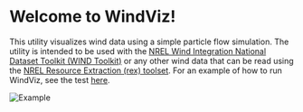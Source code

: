 # Welcome to WindViz! 

This utility visualizes wind data using a simple particle flow simulation. The utility is intended to be used with the [NREL Wind Integration National Dataset Toolkit (WIND Toolkit)](https://www.nrel.gov/grid/wind-toolkit.html) or any other wind data that can be read using the [NREL Resource Extraction (rex) toolset](https://github.com/NREL/rex). For an example of how to run WindViz, see the test [here](https://github.com/grantbuster/windviz/tree/main/tests).


![Example](https://github.com/grantbuster/windviz/blob/main/wtk_20080101_short.gif)
